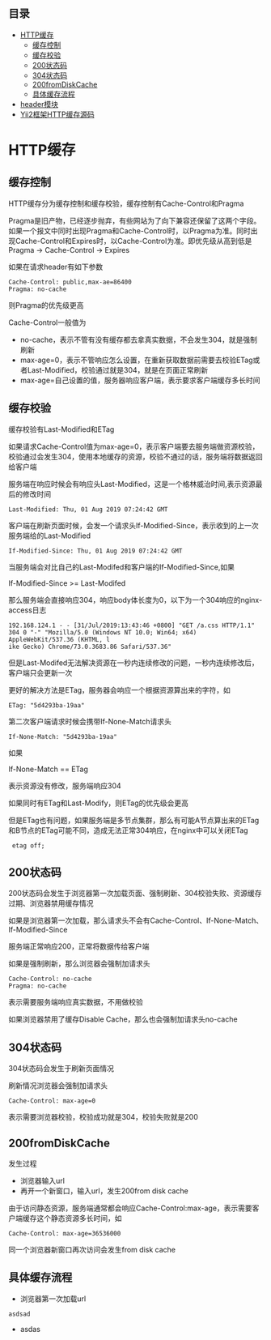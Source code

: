 ## 目录
* [HTTP缓存](#HTTP缓存)
  * [缓存控制](#缓存控制)
  * [缓存校验](#缓存校验)
  * [200状态码](#200状态码)
  * [304状态码](#304状态码)
  * [200fromDiskCache](#200fromDiskCache)
  * [具体缓存流程](#具体缓存流程)
* [header模块](#header模块)
* [Yii2框架HTTP缓存源码](#Yii2框架HTTP缓存源码)

# HTTP缓存
## 缓存控制
HTTP缓存分为缓存控制和缓存校验，缓存控制有Cache-Control和Pragma 
  
Pragma是旧产物，已经逐步抛弃，有些网站为了向下兼容还保留了这两个字段。如果一个报文中同时出现Pragma和Cache-Control时，以Pragma为准。同时出现Cache-Control和Expires时，以Cache-Control为准。即优先级从高到低是 Pragma -> Cache-Control -> Expires  
  
如果在请求header有如下参数  
```
Cache-Control: public,max-ae=86400
Pragma: no-cache
```
则Pragma的优先级更高

Cache-Control一般值为  
- no-cache，表示不管有没有缓存都去拿真实数据，不会发生304，就是强制刷新
- max-age=0，表示不管响应怎么设置，在重新获取数据前需要去校验ETag或者Last-Modified，校验通过就是304，就是在页面正常刷新
- max-age=自己设置的值，服务器响应客户端，表示要求客户端缓存多长时间

## 缓存校验
缓存校验有Last-Modified和ETag  

如果请求Cache-Control值为max-age=0，表示客户端要去服务端做资源校验，校验通过会发生304，使用本地缓存的资源，校验不通过的话，服务端将数据返回给客户端 
  
服务端在响应时候会有响应头Last-Modified，这是一个格林威治时间,表示资源最后的修改时间
```
Last-Modified: Thu, 01 Aug 2019 07:24:42 GMT
```
客户端在刷新页面时候，会发一个请求头If-Modified-Since，表示收到的上一次服务端给的Last-Modified
```
If-Modified-Since: Thu, 01 Aug 2019 07:24:42 GMT
```
当服务端会对比自己的Last-Modifed和客户端的If-Modified-Since,如果  

If-Modified-Since >= Last-Modifed  
  
那么服务端会直接响应304，响应body体长度为0，以下为一个304响应的nginx-access日志
```
192.168.124.1 - - [31/Jul/2019:13:43:46 +0800] "GET /a.css HTTP/1.1" 304 0 "-" "Mozilla/5.0 (Windows NT 10.0; Win64; x64) AppleWebKit/537.36 (KHTML, l
ike Gecko) Chrome/73.0.3683.86 Safari/537.36"
```
但是Last-Modifed无法解决资源在一秒内连续修改的问题，一秒内连续修改后，客户端只会更新一次  

更好的解决方法是ETag，服务器会响应一个根据资源算出来的字符，如
```
ETag: "5d4293ba-19aa"
```
第二次客户端请求时候会携带If-None-Match请求头
```
If-None-Match: "5d4293ba-19aa"
```
如果  
  
If-None-Match == ETag

表示资源没有修改，服务端响应304  
  
如果同时有ETag和Last-Modify，则ETag的优先级会更高  

但是ETag也有问题，如果服务端是多节点集群，那么有可能A节点算出来的ETag和B节点的ETag可能不同，造成无法正常304响应，在nginx中可以关闭ETag
```
 etag off;
```
## 200状态码
200状态码会发生于浏览器第一次加载页面、强制刷新、304校验失败、资源缓存过期、浏览器禁用缓存情况  
  
如果是浏览器第一次加载，那么请求头不会有Cache-Control、If-None-Match、If-Modified-Since  
  
服务端正常响应200，正常将数据传给客户端
  
如果是强制刷新，那么浏览器会强制加请求头
```
Cache-Control: no-cache
Pragma: no-cache
```
表示需要服务端响应真实数据，不用做校验  
  
如果浏览器禁用了缓存Disable Cache，那么也会强制加请求头no-cache
## 304状态码
304状态码会发生于刷新页面情况  
  
刷新情况浏览器会强制加请求头
```
Cache-Control: max-age=0
```
  
表示需要浏览器校验，校验成功就是304，校验失败就是200
## 200fromDiskCache
发生过程
- 浏览器输入url
- 再开一个新窗口，输入url，发生200from disk cache  

由于访问静态资源，服务端通常都会响应Cache-Control:max-age，表示需要客户端缓存这个静态资源多长时间，如
```
Cache-Control: max-age=36536000
```
同一个浏览器新窗口再次访问会发生from disk cache  
## 具体缓存流程
- 浏览器第一次加载url
```
asdsad
```
- asdas
